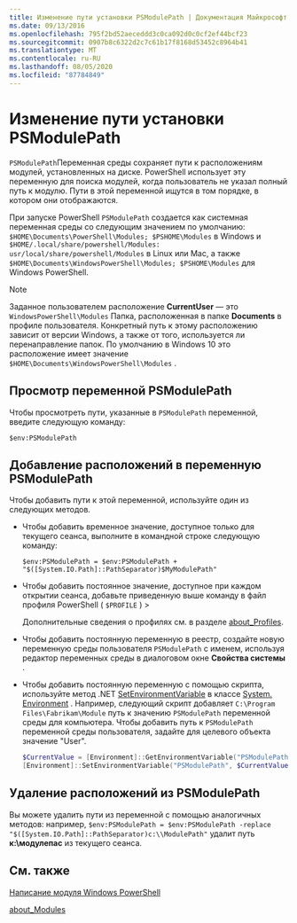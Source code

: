 ```yaml
---
title: Изменение пути установки PSModulePath | Документация Майкрософт
ms.date: 09/13/2016
ms.openlocfilehash: 795f2bd52aeceddd3c0ca092d0c0cf2ef44bcf23
ms.sourcegitcommit: 0907b8c6322d2c7c61b17f8168d53452c8964b41
ms.translationtype: MT
ms.contentlocale: ru-RU
ms.lasthandoff: 08/05/2020
ms.locfileid: "87784849"
---
```

# <a name="modifying-the-psmodulepath-installation-path"></a>Изменение пути установки PSModulePath

`PSModulePath`Переменная среды сохраняет пути к расположениям модулей, установленных на диске. PowerShell использует эту переменную для поиска модулей, когда пользователь не указал полный путь к модулю. Пути в этой переменной ищутся в том порядке, в котором они отображаются.

При запуске PowerShell `PSModulePath` создается как системная переменная среды со следующим значением по умолчанию: `$HOME\Documents\PowerShell\Modules; $PSHOME\Modules` в Windows и `$HOME/.local/share/powershell/Modules: usr/local/share/powershell/Modules` в Linux или Mac, а также `$HOME\Documents\WindowsPowerShell\Modules; $PSHOME\Modules` для Windows PowerShell.

> [!NOTE]
> Заданное пользователем расположение **CurrentUser** — это `WindowsPowerShell\Modules` Папка, расположенная в папке **Documents** в профиле пользователя. Конкретный путь к этому расположению зависит от версии Windows, а также от того, используется ли перенаправление папок. По умолчанию в Windows 10 это расположение имеет значение `$HOME\Documents\WindowsPowerShell\Modules` .

## <a name="to-view-the-psmodulepath-variable"></a>Просмотр переменной PSModulePath

Чтобы просмотреть пути, указанные в `PSModulePath` переменной, введите следующую команду:

`$env:PSModulePath`

## <a name="to-add-locations-to-the-psmodulepath-variable"></a>Добавление расположений в переменную PSModulePath

Чтобы добавить пути к этой переменной, используйте один из следующих методов.

- Чтобы добавить временное значение, доступное только для текущего сеанса, выполните в командной строке следующую команду:

  `$env:PSModulePath = $env:PSModulePath + "$([System.IO.Path]::PathSeparator)$MyModulePath"`

- Чтобы добавить постоянное значение, доступное при каждом открытии сеанса, добавьте приведенную выше команду в файл профиля PowerShell ( `$PROFILE` ) >

  Дополнительные сведения о профилях см. в разделе [about_Profiles](/powershell/module/microsoft.powershell.core/about/about_profiles).

- Чтобы добавить постоянную переменную в реестр, создайте новую переменную среды пользователя `PSModulePath` с именем, используя редактор переменных среды в диалоговом окне **Свойства системы** .

- Чтобы добавить постоянную переменную с помощью скрипта, используйте метод .NET [SetEnvironmentVariable](/dotnet/api/system.environment.setenvironmentvariable) в классе [System. Environment](/dotnet/api/system.environment) . Например, следующий скрипт добавляет `C:\Program Files\Fabrikam\Module` путь к значению `PSModulePath` переменной среды для компьютера. Чтобы добавить путь к `PSModulePath` переменной среды пользователя, задайте для целевого объекта значение "User".

  ```powershell
  $CurrentValue = [Environment]::GetEnvironmentVariable("PSModulePath", "Machine")
  [Environment]::SetEnvironmentVariable("PSModulePath", $CurrentValue + [System.IO.Path]::PathSeparator + "C:\Program Files\Fabrikam\Modules", "Machine")

  ```

## <a name="to-remove-locations-from-the-psmodulepath"></a>Удаление расположений из PSModulePath

Вы можете удалить пути из переменной с помощью аналогичных методов: например, `$env:PSModulePath = $env:PSModulePath -replace "$([System.IO.Path]::PathSeparator)c:\\ModulePath"` удалит путь **к:\модулепас** из текущего сеанса.

## <a name="see-also"></a>См. также

[Написание модуля Windows PowerShell](./writing-a-windows-powershell-module.md)

[about_Modules](/powershell/module/microsoft.powershell.core/about/about_modules)
